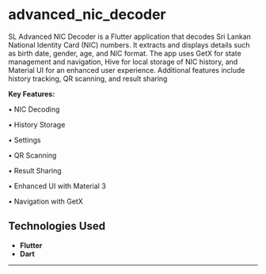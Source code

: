 # advanced_nic_decoder
SL Advanced NIC Decoder is a Flutter application that decodes Sri Lankan National Identity Card (NIC) numbers. It extracts and displays details such as birth date, gender, age, and NIC format. The app uses GetX for state management and navigation, Hive for local storage of NIC history, and Material UI for an enhanced user experience. Additional features include history tracking, QR scanning, and result sharing

**Key Features:**

•	NIC Decoding 

•	History Storage 

•	Settings 

•	QR Scanning 

•	Result Sharing 

•	Enhanced UI with Material 3

•	Navigation with GetX



## Technologies Used

- **Flutter**
- **Dart**

---


